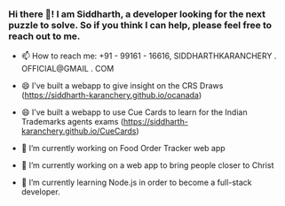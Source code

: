 ### Hi there 👋! I am Siddharth, a developer looking for the next puzzle to solve. So if you think I can help, please feel free to reach out to me.

- 📫 How to reach me: +91 - 99161 - 16616, SIDDHARTHKARANCHERY . OFFICIAL@GMAIL . COM <br>
- 😄 I’ve built a webapp to give insight on the CRS Draws (<https://siddharth-karanchery.github.io/ocanada>)
- 😄 I’ve built a webapp to use Cue Cards to learn for the Indian Trademarks agents exams (<https://siddharth-karanchery.github.io/CueCards>)
- 🔭 I’m currently working on Food Order Tracker web app
- 🔭 I’m currently working on a web app to bring people closer to Christ <br>

- 🌱 I’m currently learning Node.js in order to become a full-stack developer.

